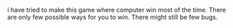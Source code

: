 i have tried to make this game where computer win most of the time.
There are only few possible ways for you to win.
There might still be few bugs.
